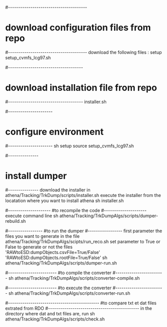 #---------------------------------------
# download configuration files from repo
#---------------------------------------
download the following files :
setup
setup_cvmfs_lcg97.sh

#-------------------------------------
# download installation file from repo
#-------------------------------------
installer.sh

#----------------------
# configure environment
#----------------------
sh setup
source setup_cvmfs_lcg97.sh

#---------------
# install dumper
#---------------
download the installer in athena/Tracking/TrkDump/scripts/installer.sh
execute the installer from the locatation where you want to install athena
sh installer.sh

#---------------------
#to recompile the code
#---------------------
execute command line
sh athena/Tracking/TrkDumpAlgs/scripts/dumper-rebuild.sh

#-----------------
#to run the dumper
#-----------------
first parameter the files you want to generate in the file athena/Tracking/TrkDumpAlgs/scipts/run_reco.sh
set parameter to True or False to generate or not the files
'RAWtoESD:dumpObjects.csvFile=True/False'
'RAWtoESD:dumpObjects.rootFile=True/False'
sh athena/Tracking/TrkDumpAlgs/scripts/dumper-run.sh

#------------------------
#to compile the converter
#------------------------
sh athena/Tracking/TrkDumpAlgs/scripts/converter-compile.sh

#------------------------
#to execute the converter
#------------------------
sh athena/Tracking/TrkDumpAlgs/scripts/converter-run.sh

#---------------------------------------------
#to compare txt et dat files extrated from RDO
#---------------------------------------------
in the directory where dat and txt files are, run
sh athena/Tracking/TrkDumpAlgs/scripts/check.sh

